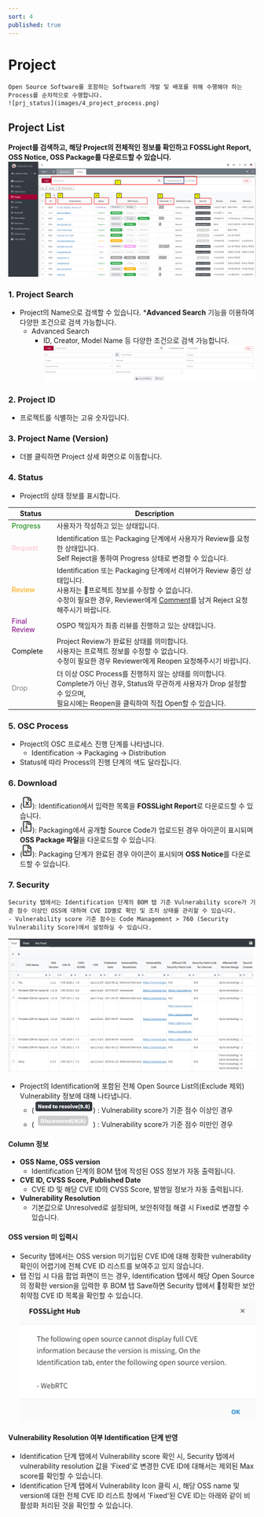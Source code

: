 ```yaml
---
sort: 4
published: true
---
```

# Project
```note
Open Source Software를 포함하는 Software의 개발 및 배포를 위해 수행해야 하는 Process를 순차적으로 수행합니다.  
![prj_status](images/4_project_process.png)
```

## Project List
**Project를 검색하고, 해당 Project의 전체적인 정보를 확인하고 FOSSLight Report, OSS Notice, OSS Package를 다운로드할 수 있습니다.**
![ProjectList](images/4_project_list_main.png)  

### 1. Project Search
- Project의 Name으로 검색할 수 있습니다. ***Advanced Search** 기능을 이용하여 다양한 조건으로 검색 가능합니다.
    - Advanced Search
        - ID, Creator, Model Name 등 다양한 조건으로 검색 가능합니다.
    ![Project_adv_search](images/4_project_search_adv.png)


### 2. Project ID
- 프로젝트를 식별하는 고유 숫자입니다.

### 3. Project Name (Version)
- 더블 클릭하면 Project 상세 화면으로 이동합니다.

### 4. Status
- Project의 상태 정보를 표시합니다.

|Status|   Description   |
|----|----|
|<span style="color:green"> Progress </span>| 사용자가 작성하고 있는 상태입니다.|
|<span style="color:pink"> Request </span>| Identification 또는 Packaging 단계에서 사용자가 Review를 요청한 상태입니다. <br>Self Reject을 통하여 Progress 상태로 변경할 수 있습니다.|
|<span style="color:orange"> Review </span>| Identification 또는 Packaging 단계에서 리뷰어가 Review 중인 상태입니다.<br>사용자는 프로젝트 정보를 수정할 수 없습니다. <br>수정이 필요한 경우, Reviewer에게 [Comment](#comment)를 남겨 Reject 요청해주시기 바랍니다.|
|<span style="color:purple"> Final Review </span>| OSPO 책임자가 최종 리뷰를 진행하고 있는 상태입니다.|
|<span style="color:black"> Complete </span>| Project Review가 완료된 상태를 의미합니다. <br>사용자는 프로젝트 정보를 수정할 수 없습니다.<br> 수정이 필요한 경우 Reviewer에게 Reopen 요청해주시기 바랍니다.|
|<span style="color:grey"> Drop </span>| 더 이상 OSC Process를 진행하지 않는 상태를 의미합니다. <br> Complete가 아닌 경우, Status와 무관하게 사용자가 Drop 설정할 수 있으며, <br>필요시에는 Reopen을 클릭하여 직접 Open할 수 있습니다.|


### 5. OSC Process
- Project의 OSC 프로세스 진행 단계를 나타냅니다.
    - Identification -> Packaging -> Distribution
- Status에 따라 Process의 진행 단계의 색도 달라집니다.


### 6. Download
- (<img src="images/4_project_download_report_icon.PNG" width="20" height="25" />): Identification에서 입력한 목록을 **FOSSLight Report**로 다운로드할 수 있습니다.
- (<img src="images/4_project_download_file_icon.PNG" width="20" height="25" />): Packaging에서 공개할 Source Code가 업로드된 경우 아이콘이 표시되며 **OSS Package 파일**을 다운로드할 수 있습니다.
- (<img src="images/4_project_download_notice_icon.PNG" width="20" height="25" />): Packaging 단계가 완료된 경우 아이콘이 표시되며 **OSS Notice**를 다운로드할 수 있습니다.


### 7. Security
```note
Security 탭에서는 Identification 단계의 BOM 탭 기준 Vulnerability score가 기준 점수 이상인 OSS에 대하여 CVE ID별로 확인 및 조치 상태를 관리할 수 있습니다.
- Vulnerability score 기준 점수는 Code Management > 760 (Security Vulnerability Score)에서 설정하실 수 있습니다.
```
![prj](images/4_project_sec_list.PNG)
- Project의 Identification에 포함된 전체 Open Source List의(Exclude 제외) Vulnerability 정보에 대해 나타냅니다.
    - (<img src="images/4_project_security_need_to_resolve.PNG" width="120" height="25" />) : Vulnerability score가 기준 점수 이상인 경우 
    - (<img src="images/4_project_security_na.PNG" width="120" height="25" />) : Vulnerability score가 기준 점수 미만인 경우 


#### Column 정보
- **OSS Name, OSS version**
    - Identification 단계의 BOM 탭에 작성된 OSS 정보가 자동 출력됩니다.
- **CVE ID, CVSS Score, Published Date**
    - CVE ID 및 해당 CVE ID의 CVSS Score, 발행일 정보가 자동 출력됩니다. 
- **Vulnerability Resolution**
    - 기본값으로 Unresolved로 설정되며, 보안취약점 해결 시 Fixed로 변경할 수 있습니다. 

#### OSS version 미 입력시
- Security 탭에서는 OSS version 미기입된 CVE ID에 대해 정확한 vulnerability 확인이 어렵기에 전체 CVE ID 리스트를 보여주고 있지 않습니다.
- 탭 진입 시 다음 팝업 화면이 뜨는 경우, Identification 탭에서 해당 Open Source의 정확한 version을 입력한 후 BOM 탭 Save하면 
Security 탭에서 정확한 보안취약점 CVE ID 목록을 확인할 수 있습니다.  
![prj](images/4_project_sec_popup.PNG)

#### Vulnerability Resolution 여부 Identification 단계 반영
- Identification 단계 탭에서 Vulnerability score 확인 시, Security 탭에서 vulnerability resolution 값을 'Fixed'로 변경한 CVE ID에 대해서는 제외된 Max score를 확인할 수 있습니다.
- Identification 단계 탭에서 Vulnerability Icon 클릭 시, 해당 OSS name 및 version에 대한 전체 CVE ID 리스트 창에서 'Fixed'된 CVE ID는 아래와 같이 비활성화 처리된 것을 확인할 수 있습니다.  

<br>
